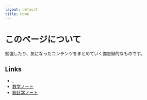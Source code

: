 ```yaml
---
layout: default
title: Home
---
```

# このページについて

勉強したり、気になったコンテンツをまとめていく備忘録的なものです。

## Links
- [.](index.html)
- [数学ノート](mathematics_notes/index.html)
- [統計学ノート](statistics_notes/index.html)
